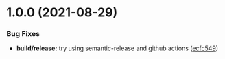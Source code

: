 # 1.0.0 (2021-08-29)


### Bug Fixes

* **build/release:** try using semantic-release and github actions ([ecfc549](https://github.com/npup/css-to-go/commit/ecfc5491f3fc8abb9cbbddad7421bf1d7b093466))
